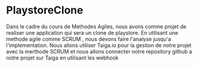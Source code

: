 # PlaystoreClone
Dans le cadre du cours de  Methodes Agiles, nous avons comme projet de realiser une application qui sera un clone de playstore. En utilisant une methode agile comme SCRUM , nous devons faire l'analyse jusqu'a l'implementation.
Nous allons utiliser Taiga.io pour la gestion de notre projet avec la merthode SCRUM et nous allons connecter notre repository github a notre projet sur Taiga en utilisant les webhook
